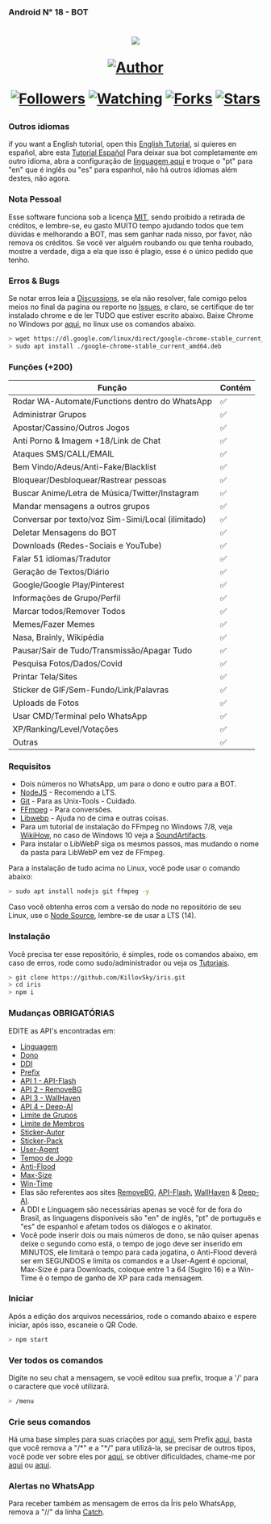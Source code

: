 ### Android N° 18 - BOT 
<h1 align="center">
    <p>
        <img src= "https://i.imgur.com/NvuVexq.png">
    </p>
    <p>
        <a href="https://github.com/IsYoshida"><img title="Author"    src="https://img.shields.io/badge/Author-Haru-purple.svg?style=for-the-badge&logo=github"></a>
    </p>
    <p>
        <a href="https://github.com/IsYoshida/followers"><img title="Followers" src="https://img.shields.io/github/followers/IsYoshida?color=blue&style=flat-square"></a>
        <a href="https://github.com/IsYoshida/termux-wabot/watchers"><img title="Watching" src="https://img.shields.io/github/watchers/IsYoshida/termux-wabot?label=Watchers&color=blue&style=flat-square"></a>
        <a href="https://github.com/IsYoshida/termux-wabot/network/members"><img title="Forks" src="https://img.shields.io/github/forks/IsYoshida/termux-wabot?color=blue&style=flat-square"></a>
        <a href="https://github.com/IsYoshida/termux-wabot/stargazers/"><img title="Stars" src="https://img.shields.io/github/stars/IsYoshida/termux-wabot?color=blue&style=flat-square"></a>
    </p>
</h1>

### Outros idiomas
if you want a English tutorial, open this [English Tutorial](https://github.com/KillovSky/iris/blob/main/.readme/en/README.md), si quieres en español, abre esta [Tutorial Español](https://github.com/KillovSky/iris/blob/main/.readme/es/README.md)
Para deixar sua bot completamente em outro idioma, abra a configuração de [linguagem aqui](https://github.com/KillovSky/iris/blob/main/lib/config/config.json#2) e troque o "pt" para "en" que é inglês ou "es" para espanhol, não há outros idiomas além destes, não agora.

### Nota Pessoal
Esse software funciona sob a licença [MIT](http://escolhaumalicenca.com.br/licencas/mit/), sendo proibido a retirada de créditos, e lembre-se, eu gasto MUITO tempo ajudando todos que tem dúvidas e melhorando a BOT, mas sem ganhar nada nisso, por favor, não remova os créditos.
Se você ver alguém roubando ou que tenha roubado, mostre a verdade, diga a ela que isso é plagio, esse é o único pedido que tenho.

### Erros & Bugs
Se notar erros leia a [Discussions](https://github.com/KillovSky/iris/discussions), se ela não resolver, fale comigo pelos meios no final da pagina ou reporte no [Issues](https://github.com/KillovSky/iris/issues), e claro, se certifique de ter instalado chrome e de ler TUDO que estiver escrito abaixo.
Baixe Chrome no Windows por [aqui](https://www.google.com/chrome), no linux use os comandos abaixo.

```bash
> wget https://dl.google.com/linux/direct/google-chrome-stable_current_amd64.deb
> sudo apt install ./google-chrome-stable_current_amd64.deb
```

### Funções (+200)

| Função |Contém|
| ------------- | ------------- |
| Rodar WA-Automate/Functions dentro do WhatsApp |✅|
| Administrar Grupos |✅|
| Apostar/Cassino/Outros Jogos |✅|
| Anti Porno & Imagem +18/Link de Chat |✅|
| Ataques SMS/CALL/EMAIL |✅|
| Bem Vindo/Adeus/Anti-Fake/Blacklist |✅|
| Bloquear/Desbloquear/Rastrear pessoas |✅|
| Buscar Anime/Letra de Música/Twitter/Instagram |✅|
| Mandar mensagens a outros grupos |✅|
| Conversar por texto/voz Sim-Simi/Local (ilimitado) |✅|
| Deletar Mensagens do BOT |✅|
| Downloads (Redes-Sociais e YouTube) |✅|
| Falar 51 idiomas/Tradutor |✅|
| Geração de Textos/Diário |✅|
| Google/Google Play/Pinterest |✅|
| Informações de Grupo/Perfil |✅|
| Marcar todos/Remover Todos |✅|
| Memes/Fazer Memes |✅|
| Nasa, Brainly, Wikipédia |✅|
| Pausar/Sair de Tudo/Transmissão/Apagar Tudo |✅|
| Pesquisa Fotos/Dados/Covid |✅|
| Printar Tela/Sites |✅||
| Sticker de GIF/Sem-Fundo/Link/Palavras |✅|
| Uploads de Fotos |✅|
| Usar CMD/Terminal pelo WhatsApp |✅|
| XP/Ranking/Level/Votações |✅|
| Outras |✅|

### Requisitos

- Dois números no WhatsApp, um para o dono e outro para a BOT.
- [NodeJS](https://nodejs.org) - Recomendo a LTS.
- [Git](https://git-scm.com) - Para as Unix-Tools - Cuidado.
- [FFmpeg](https://ffmpeg.org) - Para conversões.
- [Libwebp](https://developers.google.com/speed/webp/download) - Ajuda no de cima e outras coisas.
- Para um tutorial de instalação do FFmpeg no Windows 7/8, veja [WikiHow](https://pt.wikihow.com/Instalar-o-FFmpeg-no-Windows), no caso de Windows 10 veja a [SoundArtifacts](https://soundartifacts.com/pt/how-to/186-how-to-install-ffmpeg-on-windows-10-amp-add-ffmpeg-to-windows-path.html).
- Para instalar o LibWebP siga os mesmos passos, mas mudando o nome da pasta para LibWebP em vez de FFmpeg.

Para a instalação de tudo acima no Linux, você pode usar o comando abaixo:

```bash
> sudo apt install nodejs git ffmpeg -y
```

Caso você obtenha erros com a versão do node no repositório de seu Linux, use o [Node Source](https://github.com/nodesource/distributions), lembre-se de usar a LTS (14).

### Instalação
Você precisa ter esse repositório, é simples, rode os comandos abaixo, em caso de erros, rode como sudo/administrador ou veja os [Tutoriais](https://github.com/KillovSky/iris/discussions/28).

```bash
> git clone https://github.com/KillovSky/iris.git
> cd iris
> npm i
```

### Mudanças OBRIGATÓRIAS
EDITE as API's encontradas em:

- [Linguagem](https://github.com/KillovSky/iris/blob/main/lib/config/Bot/config.json#2)
- [Dono](https://github.com/KillovSky/iris/blob/main/lib/config/Bot/config.json#3)
- [DDI](https://github.com/KillovSky/iris/blob/main/lib/config/Bot/config.json#4)
- [Prefix](https://github.com/KillovSky/iris/blob/main/lib/config/Bot/config.json#5)
- [API 1 - API-Flash](https://github.com/KillovSky/iris/blob/main/lib/config/Bot/config.json#6)
- [API 2 - RemoveBG](https://github.com/KillovSky/iris/blob/main/lib/config/Bot/config.json#7)
- [API 3 - WallHaven](https://github.com/KillovSky/iris/blob/main/lib/config/Bot/config.json#8)
- [API 4 - Deep-AI](https://github.com/KillovSky/iris/blob/main/lib/config/Bot/config.json#9)
- [Limite de Grupos](https://github.com/KillovSky/iris/blob/main/lib/config/Bot/config.json#10)
- [Limite de Membros](https://github.com/KillovSky/iris/blob/main/lib/config/Bot/config.json#11)
- [Sticker-Autor](https://github.com/KillovSky/iris/blob/main/lib/config/Bot/config.json#12)
- [Sticker-Pack](https://github.com/KillovSky/iris/blob/main/lib/config/Bot/config.json#13)
- [User-Agent](https://github.com/KillovSky/iris/blob/main/lib/config/Bot/config.json#14)
- [Tempo de Jogo](https://github.com/KillovSky/iris/blob/main/lib/config/Bot/config.json#15)
- [Anti-Flood](https://github.com/KillovSky/iris/blob/main/lib/config/Bot/config.json#16)
- [Max-Size](https://github.com/KillovSky/iris/blob/main/lib/config/Bot/config.json#17)
- [Win-Time](https://github.com/KillovSky/iris/blob/main/lib/config/Bot/config.json#17)
- Elas são referentes aos sites [RemoveBG](https://www.remove.bg/pt-br), [API-Flash](https://apiflash.com), [WallHaven](https://wallhaven.cc/settings/account) & [Deep-AI](https://deepai.org).
- A DDI e Linguagem são necessárias apenas se você for de fora do Brasil, as linguagens disponiveis são "en" de inglês, "pt" de português e "es" de espanhol e afetam todos os diálogos e o akinator.
- Você pode inserir dois ou mais números de dono, se não quiser apenas deixe o segundo como está, o tempo de jogo deve ser inserido em MINUTOS, ele limitará o tempo para cada jogatina, o Anti-Flood deverá ser em SEGUNDOS e limita os comandos e a User-Agent é opcional, Max-Size é para Downloads, coloque entre 1 a 64 (Sugiro 16) e a Win-Time é o tempo de ganho de XP para cada mensagem.

### Iniciar
Após a edição dos arquivos necessários, rode o comando abaixo e espere iniciar, após isso, escaneie o QR Code.

```bash
> npm start
```

### Ver todos os comandos
Digite no seu chat a mensagem, se você editou sua prefix, troque a '/' para o caractere que você utilizará.

```bash
> /menu
```

### Crie seus comandos
Há uma base simples para suas criações por [aqui](https://github.com/KillovSky/iris/blob/main/config.js#L4000), sem Prefix [aqui](https://github.com/KillovSky/iris/blob/main/config.js#L304), basta que você remova a "/\*" e a "\*/" para utilizá-la, se precisar de outros tipos, você pode ver sobre eles por [aqui](https://docs.openwa.dev/classes/api_client.client.html), se obtiver dificuldades, chame-me por [aqui](https://bit.ly/3owVJoB) ou [aqui](https://wa.me/+5518998044132).

### Alertas no WhatsApp
Para receber também as mensagem de erros da Íris pelo WhatsApp, remova a "//" da linha [Catch](https://github.com/KillovSky/iris/blob/main/config.js#L4012).

